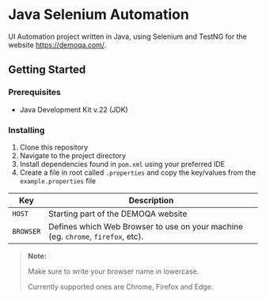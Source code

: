 # Java Selenium Automation

UI Automation project written in Java, using Selenium and TestNG for the website https://demoqa.com/.

## Getting Started

### Prerequisites

- Java Development Kit v.22 (JDK)

### Installing

1. Clone this repository
2. Navigate to the project directory
3. Install dependencies found in `pom.xml` using your preferred IDE
4. Create a file in root called `.properties` and copy the key/values from the `example.properties` file

| Key     | Description                                                                      |
|---------|----------------------------------------------------------------------------------|
| `HOST`    | Starting part of the DEMOQA website                                              |
| `BROWSER` | Defines which Web Browser to use on your machine (eg. `chrome`, `firefox`, etc). |

> **Note:**
> 
>Make sure to write your browser name in lowercase.
> 
> Currently supported ones are Chrome, Firefox and Edge.

